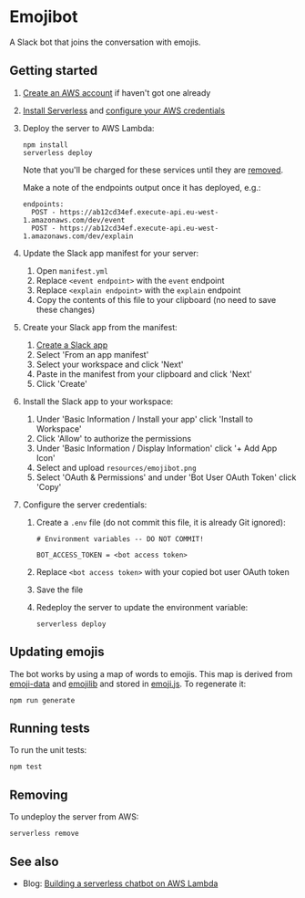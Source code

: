 # Emojibot

A Slack bot that joins the conversation with emojis.

## Getting started

1. [Create an AWS account](https://aws.amazon.com/free/) if haven't got one already

1. [Install Serverless](https://serverless.com/framework/docs/providers/aws/guide/installation/) and [configure your AWS credentials](https://serverless.com/framework/docs/providers/aws/guide/credentials/)

1. Deploy the server to AWS Lambda:

	```
	npm install
	serverless deploy
	```

	Note that you'll be charged for these services until they are [removed](#removing).

	Make a note of the endpoints output once it has deployed, e.g.:

	```
	endpoints:
	  POST - https://ab12cd34ef.execute-api.eu-west-1.amazonaws.com/dev/event
	  POST - https://ab12cd34ef.execute-api.eu-west-1.amazonaws.com/dev/explain
	```

1. Update the Slack app manifest for your server:

	1. Open `manifest.yml`
	1. Replace `<event endpoint>` with the `event` endpoint
	1. Replace `<explain endpoint>` with the `explain` endpoint
	1. Copy the contents of this file to your clipboard (no need to save these changes)

1. Create your Slack app from the manifest:

	1. [Create a Slack app](https://api.slack.com/apps/new)
	1. Select 'From an app manifest'
	1. Select your workspace and click 'Next'
	1. Paste in the manifest from your clipboard and click 'Next'
	1. Click 'Create'

1. Install the Slack app to your workspace:

	1. Under 'Basic Information / Install your app' click 'Install to Workspace'
	1. Click 'Allow' to authorize the permissions
	1. Under 'Basic Information / Display Information' click '+ Add App Icon'
	1. Select and upload `resources/emojibot.png`
	1. Select 'OAuth & Permissions' and under 'Bot User OAuth Token' click 'Copy'
	
1. Configure the server credentials:

	1. Create a `.env` file (do not commit this file, it is already Git ignored):

		```
		# Environment variables -- DO NOT COMMIT!

		BOT_ACCESS_TOKEN = <bot access token>
		```
	 
	1. Replace `<bot access token>` with your copied bot user OAuth token
	1. Save the file
	1. Redeploy the server to update the environment variable:
	
		```
		serverless deploy
		```

## Updating emojis

The bot works by using a map of words to emojis. This map is derived from [emoji-data](https://github.com/iamcal/emoji-data) and [emojilib](https://github.com/muan/emojilib) and stored in [emoji.js](src/emoji.js). To regenerate it:

```
npm run generate
```

## Running tests

To run the unit tests:

```
npm test
```

## Removing

To undeploy the server from AWS:

```
serverless remove
```

## See also

* Blog: [Building a serverless chatbot on AWS Lambda](https://www.markh.me/2017/01/25/building-a-serverless-chatbot-on-aws-lambda.html)
